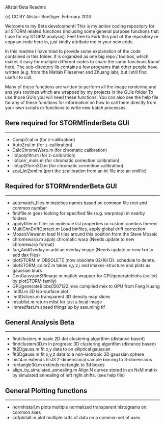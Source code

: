 AlistairBeta Readme

(c) CC BY Alistair Boettiger.   February 2013

Welcome to my Beta development!  This is my active coding repository for all STORM related functions (including some general purpose functions that I use for my STORM analysis).
Feel free to Fork this part of the repository or copy an code here in, just kindly attribute me in your new code.

In this readme I have tried to provide some explanation of the code contained in this folder.
It is organized as one big repo / toolbox, which makes it easy for multiple different codes to share the same functions found here.
The sub-directory lib contains a few programs that other people have written (e.g. from the Matlab Fileserver and Zhuang lab), but I still find useful to call.  

Many of these functions are written to perform all the image rendering and analysis routines which are wrapped by my projects in the GUIs folder
To use those GUIs you will need these functions.  You can also see the help file for any of these functions for information on how to call them directly from your own scripts or functions to write new batch processes.


## Rere required for STORMfinderBeta GUI
---------------------------------------------------------------------
- CompZcal.m  (for z-calibration)
- AutoZcal.m  (for z-calibration)
- CalcChromeWarp.m (for chromatic calibration)
- lib\polyfitn.m  (for z-calibration)
- lib\corr_mols.m  (for chromatic correction calibration)
- lib\cp2tform3D.m (for chromatic correction calibration)
- zcal_ini2xml.m (port the zcalibration from an ini file into an xmlfile)


## Required for STORMrenderBeta GUI
---------------------------------------------------------------------
- automatch_files.m 			matches names based on common file root and common number
- findfile.m  					goes looking for specified file (e.g. warpmap) in nearby folders
- applyfilter.m   				filter on molecule list properties or custom combos thereor
- MultiChnDriftCorrect.m  		Load binfiles, apply global drift correction
- MosaicViewer.m    			load N tiles around this position from the Steve Mosaic
- chromewarp.m 					apply chromatic warp												(Needs update to new chromewarp format)
- fxn_AddOverlay.m 				add an overlay image 												(Needs update or new fxn to add dax files)
- plotSTORM.m 					OBSOLETE															(now obsolete 02/16/13).  schedule to delete.
- plotSTORM_colorZ.m 			takes x,y,z,i and imaxes-structure and plots as gaussian blurs
- GenGaussianSRImage.m 			matlab wrapper for GPUgenerateblobs (called by plotSTORM family)
- GPUgenerateBlobs0507122.mex 	 compiled mex to GPU from Fang Huang
- Im3D.m     					3D iso-surface plot
- Im3Dslices.m   				transparent 3D density map slices
- msublist.m  					return mlist for just a local image
- imreadfast.m 					speed things up by assuming tif


## General Analysis Beta
------------------------------------------------------------------------------
- findclusters.m  				basic 2D dot clustering algorithm (distance based)
- findclusters3D.m				In progress: 3D clustering algorithm (distance based)
- fit2Dgauss.m    				fit x,y data to an elliptical gaussian
- fit3Dgauss.m 					fit x,y,z data to a non-isotropic 3D gaussian sphere
- hist4.m 						extends hist3 2-dimensional sample binning to 3-dimensions
- rectangle3d.m					extends rectangle to 3d boxes
- align_by_simulated_annealing.m  Align N curves stored in an NxM matrix by simulated annealing of left right shifts.  (see help file)

## General Plotting functions
---------------------------------------------------------------------------------------
- normhistall.m 					plots multiple normalized transparent histograms on common axes
- cdfplotall.m 					plot multiple cdfs of data on a common set of axes
